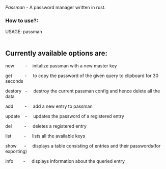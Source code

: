 *Passman* - A password manager written in rust.

### How to use?:

USAGE: passman <option>

Currently available options are:
--------------------------------
  
new&nbsp;&nbsp;&nbsp;&nbsp;&nbsp;&nbsp;&nbsp;&nbsp; -&nbsp;&nbsp;&nbsp; initalize passman with a new master key

get&nbsp;&nbsp;&nbsp;&nbsp;&nbsp;&nbsp;&nbsp;&nbsp;&nbsp; -&nbsp;&nbsp;&nbsp;&nbsp; to copy the password of the given query to clipboard for 30 seconds

destory&nbsp;&nbsp; -&nbsp;&nbsp;&nbsp;&nbsp; destroy the current passman config and hence delete all the data

add&nbsp;&nbsp;&nbsp;&nbsp;&nbsp;&nbsp;&nbsp;&nbsp; -&nbsp;&nbsp;&nbsp;&nbsp; add a new entry to passman

update&nbsp;&nbsp;&nbsp; -&nbsp;&nbsp;&nbsp;&nbsp; updates the password of a registered entry

del&nbsp;&nbsp;&nbsp;&nbsp;&nbsp;&nbsp;&nbsp;&nbsp;&nbsp; -&nbsp;&nbsp;&nbsp;&nbsp; deletes a registered entry

list&nbsp;&nbsp;&nbsp;&nbsp;&nbsp;&nbsp;&nbsp;&nbsp;&nbsp; -&nbsp;&nbsp;&nbsp;&nbsp; lists all the available keys

show&nbsp;&nbsp;&nbsp;&nbsp;&nbsp; -&nbsp;&nbsp;&nbsp;&nbsp; displays a table consisting of entries and their passwords(for exporting)

info&nbsp;&nbsp;&nbsp;&nbsp;&nbsp;&nbsp;&nbsp; -&nbsp;&nbsp;&nbsp;&nbsp; displays information about the queried entry
